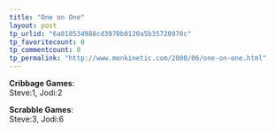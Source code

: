 ```yaml
---
title: "One on One"
layout: post
tp_urlid: "6a010534988cd3970b0120a5b35728970c"
tp_favoritecount: 0
tp_commentcount: 0
tp_permalink: "http://www.monkinetic.com/2000/06/one-on-one.html"
---
```

<b>Cribbage Games</b>:<br />
Steve:1, Jodi:2

<b>Scrabble Games</b>:<br />
Steve:3, Jodi:6
